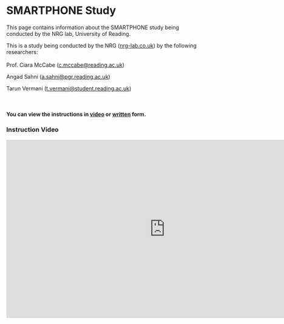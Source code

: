 # SMARTPHONE Study
This page contains information about the SMARTPHONE study being conducted by the NRG lab, University of Reading. <br>

This is a study being conducted by the NRG ([nrg-lab.co.uk](https://www.nrg-lab.co.uk/)) by the following researchers:<br><br>
Prof. Ciara McCabe (c.mccabe@reading.ac.uk) 

Angad Sahni (a.sahni@pgr.reading.ac.uk) 

Tarun Vermani (t.vermani@student.reading.ac.uk)

<br>

#### You can view the instructions in <u>video</u> or <u>written</u> form.


### Instruction Video

<iframe width="836" height="470" src="https://www.youtube.com/embed/AivE2o9IXr4" title="University of Reading || PsyMate2 || Study Instructions" frameborder="0" allow="accelerometer; autoplay; clipboard-write; encrypted-media; gyroscope; picture-in-picture" allowfullscreen></iframe>

